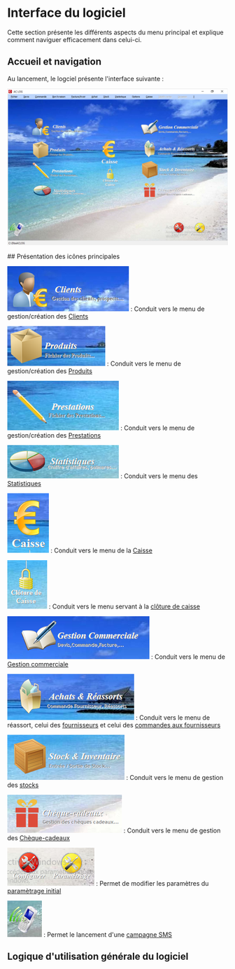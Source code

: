 # Interface du logiciel

Cette section présente les différents aspects du menu principal et explique comment naviguer efficacement dans celui-ci.

## Accueil et navigation

Au lancement, le logciel présente l'interface suivante : 

![](img/ecranAccueil.png)







<a id="pres"></a>

## Présentation des icônes principales

![image-20250604114032009](img/image-20250604114032009.png)  : Conduit vers le menu de gestion/création des [Clients](client/ficheClient.md)

![image-20250604114109042](img/image-20250604114109042.png)  : Conduit vers le menu de gestion/création des [Produits](produits/ficheProduits.md) 

![image-20250611140459503](img/image-20250611140459503.png) : Conduit vers le menu de gestion/création des [Prestations](prestations/fichePrestations.md)

![image-20250611141405262](img/image-20250611141405262.png) : Conduit vers le menu des [Statistiques](stats.md)

![image-20250611141442068](img/image-20250611141442068.png)  : Conduit vers le menu de la [Caisse](caisse.md)

![image-20250611141545323](img/image-20250611141545323.png)  : Conduit vers le menu servant à la [clôture de caisse](cloture.md)

![image-20250611141643916](img/image-20250611141643916.png)  : Conduit vers le menu de [Gestion commerciale](gestion/devis.md)

![image-20250611141942504](img/image-20250611141942504.png) : Conduit vers le menu de réassort, celui des [fournisseurs](fournisseurs/ficheFournisseur.md) et celui des [commandes aux fournisseurs](cmdFournisseurs/listeCmdFour.md)



![image-20250611142441464](img/image-20250611142441464.png)  : Conduit vers le menu de gestion des [stocks](stock/etatStock.md)



![image-20250611142610526](img/image-20250611142610526.png)  : Conduit vers le menu de gestion des [Chèque-cadeaux](chequeCadeaux/ficheCheques.md)



![image-20250611142717054](img/image-20250611142717054.png)  : Permet de modifier les paramètres du [paramètrage initial](parametrage.md)

![image-20250611142833310](img/image-20250611142833310.png) : Permet le lancement d'une [campagne SMS](client/ficheClient.md#mailing-sms)





## Logique d'utilisation générale du logiciel



